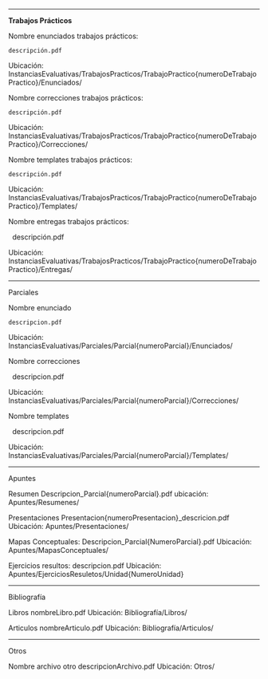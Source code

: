 ---------------------------------------------------------------------------------------------------------------------------------------

**Trabajos Prácticos**



Nombre enunciados trabajos prácticos:

	descripción.pdf

Ubicación: InstanciasEvaluativas/TrabajosPracticos/TrabajoPractico{numeroDeTrabajoPractico}/Enunciados/



Nombre correcciones trabajos prácticos:

	descripción.pdf

Ubicación: InstanciasEvaluativas/TrabajosPracticos/TrabajoPractico{numeroDeTrabajoPractico}/Correcciones/



Nombre templates trabajos prácticos:

	descripción.pdf

Ubicación: InstanciasEvaluativas/TrabajosPracticos/TrabajoPractico{numeroDeTrabajoPractico}/Templates/





Nombre entregas trabajos prácticos:

 	descripción.pdf

Ubicación: InstanciasEvaluativas/TrabajosPracticos/TrabajoPractico{numeroDeTrabajoPractico}/Entregas/





----------------------------------------------------------------------------------------------------------------------------------------

Parciales



Nombre enunciado

	descripcion.pdf

Ubicación: InstanciasEvaluativas/Parciales/Parcial{numeroParcial}/Enunciados/



Nombre correcciones

 	descripcion.pdf

Ubicación: InstanciasEvaluativas/Parciales/Parcial{numeroParcial}/Correcciones/



Nombre templates

 	descripcion.pdf

Ubicación: InstanciasEvaluativas/Parciales/Parcial{numeroParcial}/Templates/





------------------------------------------------------------------------------------------------------------------------------------------

Apuntes

Resumen
	Descripcion_Parcial{numeroParcial}.pdf
ubicación: Apuntes/Resumenes/

Presentaciones
	Presentacion{numeroPresentacion}_descricion.pdf
Ubicación: Apuntes/Presentaciones/

Mapas Conceptuales:
	Descripcion_Parcial{NumeroParcial}.pdf
Ubicación: Apuntes/MapasConceptuales/

Ejercicios resultos:
	descripcion.pdf
Ubicación: Apuntes/EjerciciosResuletos/Unidad{NumeroUnidad}



-------------------------------------------------------------------------------------------------------------------------------------------

Bibliografía 

Libros 
	nombreLibro.pdf
Ubicación: Bibliografía/Libros/

Articulos
	nombreArticulo.pdf
Ubicación: Bibliografía/Articulos/

-----------------------------------------------------------------------------------------------------------------------------------------------

Otros

Nombre archivo otro
	descripcionArchivo.pdf
Ubicación: Otros/
